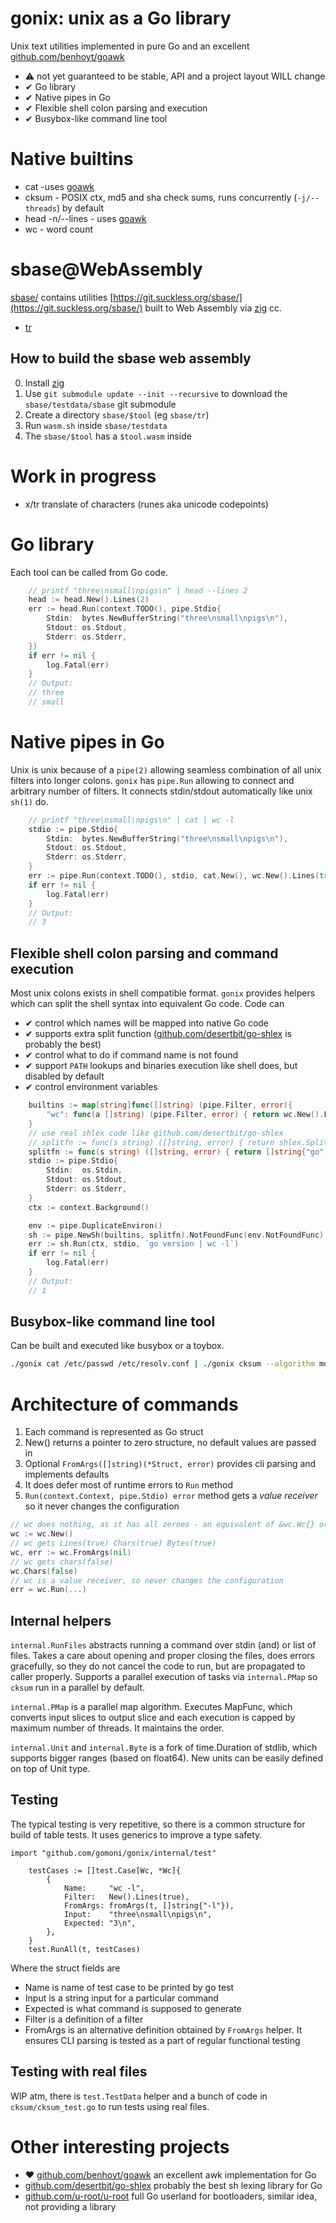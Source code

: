 # gonix: unix as a Go library

Unix text utilities implemented in pure Go and an excellent [github.com/benhoyt/goawk](https://github.com/benhoyt/goawk)

 * ⚠ not yet guaranteed to be stable, API and a project layout WILL change
 * ✔ Go library
 * ✔ Native pipes in Go
 * ✔ Flexible shell colon parsing and execution
 * ✔ Busybox-like command line tool

# Native builtins

 * cat -uses [goawk](https://github.com/benhoyt/goawk)
 * cksum - POSIX ctx, md5 and sha check sums, runs concurrently (`-j/--threads`) by default
 * head -n/--lines - uses [goawk](https://github.com/gomoni/gonix/blob/main/head/head_negative.awk)
 * wc - word count

# sbase@WebAssembly

[sbase/](blob/main/sbase/) contains utilities
[https://git.suckless.org/sbase/](https://git.suckless.org/sbase/) built to Web
Assembly via [zig](https://ziglang.org) cc.

 * [tr](blob/main/sbase/tr)

## How to build the sbase web assembly

0. Install [zig](https://ziglang.org)
1. Use `git submodule update --init --recursive` to download the `sbase/testdata/sbase` git submodule
2. Create a directory `sbase/$tool` (eg `sbase/tr`)
3. Run `wasm.sh` inside `sbase/testdata`
4. The `sbase/$tool` has a `$tool.wasm` inside

# Work in progress

 * x/tr translate of characters (runes aka unicode codepoints)

# Go library

Each tool can be called from Go code.

```go
	// printf "three\nsmall\npigs\n" | head --lines 2
	head := head.New().Lines(2)
	err := head.Run(context.TODO(), pipe.Stdio{
		Stdin:  bytes.NewBufferString("three\nsmall\npigs\n"),
		Stdout: os.Stdout,
		Stderr: os.Stderr,
	})
	if err != nil {
		log.Fatal(err)
	}
	// Output:
	// three
	// small
```

# Native pipes in Go

Unix is unix because of a `pipe(2)` allowing seamless combination of all unix filters into longer colons.
`gonix` has `pipe.Run` allowing to connect and arbitrary number of filters. It connects stdin/stdout
automatically like unix `sh(1)` do.



```go
	// printf "three\nsmall\npigs\n" | cat | wc -l
	stdio := pipe.Stdio{
		Stdin:  bytes.NewBufferString("three\nsmall\npigs\n"),
		Stdout: os.Stdout,
		Stderr: os.Stderr,
	}
	err := pipe.Run(context.TODO(), stdio, cat.New(), wc.New().Lines(true))
	if err != nil {
		log.Fatal(err)
	}
	// Output:
	// 3
```

## Flexible shell colon parsing and command execution

Most unix colons exists in shell compatible format. `gonix` provides helpers which can split the shell
syntax into equivalent Go code. Code can

* ✔ control which names will be mapped into native Go code
* ✔ supports extra split function ([github.com/desertbit/go-shlex](https://github.com/desertbit/go-shlex) is probably the best)
* ✔ control what to do if command name is not found
* ✔ support  `PATH` lookups and binaries execution like shell does, but disabled by default
* ✔ control environment variables

```go
	builtins := map[string]func([]string) (pipe.Filter, error){
		"wc": func(a []string) (pipe.Filter, error) { return wc.New().FromArgs(a) },
	}
	// use real shlex code like github.com/desertbit/go-shlex
	// splitfn := func(s string) ([]string, error) { return shlex.Split(s, true) }
	splitfn := func(s string) ([]string, error) { return []string{"go", "version", "|", "wc", "-l"}, nil }
	stdio := pipe.Stdio{
		Stdin:  os.Stdin,
		Stdout: os.Stdout,
		Stderr: os.Stderr,
	}
	ctx := context.Background()

	env := pipe.DuplicateEnviron()
	sh := pipe.NewSh(builtins, splitfn).NotFoundFunc(env.NotFoundFunc)
	err := sh.Run(ctx, stdio, `go version | wc -l`)
	if err != nil {
		log.Fatal(err)
	}
	// Output:
	// 1
```

## Busybox-like command line tool

Can be built and executed like busybox or a toybox.

```sh
./gonix cat /etc/passwd /etc/resolv.conf | ./gonix cksum --algorithm md5 --untagged md5sum
```

# Architecture of commands

1. Each command is represented as Go struct
2. New() returns a pointer to zero structure, no default values are passed in
3. Optional `FromArgs([]string)(*Struct, error)` provides cli parsing and implements defaults
4. It does defer most of runtime errors to `Run` method
5. `Run(context.Context, pipe.Stdio) error` method gets a _value receiver_ so it never changes the configuration

```go
// wc does nothing, as it has all zeroes - an equivalent of &wc.Wc{} or new(Wc)
wc := wc.New()
// wc gets Lines(true) Chars(true) Bytes(true)
wc, err := wc.FromArgs(nil)
// wc gets chars(false)
wc.Chars(false)
// wc is a value receiver, so never changes the configuration
err = wc.Run(...)
```

## Internal helpers

`internal.RunFiles` abstracts running a command over stdin (and) or list of
files. Takes a care about opening and proper closing the files, does errors
gracefully, so they do not cancel the code to run, but are propagated to caller
properly. Supports a parallel execution of tasks via `internal.PMap` so `cksum`
run in a parallel by default.

`internal.PMap` is a parallel map algorithm. Executes MapFunc, which converts
input slices to output slice and each execution is capped by maximum number of
threads. It maintains the order.

`internal.Unit` and `internal.Byte` is a fork of time.Duration of stdlib, which
supports bigger ranges (based on float64). New units can be easily defined on
top of Unit type.

## Testing

The typical testing is very repetitive, so there is a common structure for build of
table tests. It uses generics to improve a type safety.

```
import "github.com/gomoni/gonix/internal/test"

	testCases := []test.Case[Wc, *Wc]{
		{
			Name:     "wc -l",
			Filter:   New().Lines(true),
			FromArgs: fromArgs(t, []string{"-l"}),
			Input:    "three\nsmall\npigs\n",
			Expected: "3\n",
		},
    }
	test.RunAll(t, testCases)
```

Where the struct fields are

* Name is name of test case to be printed by go test
* Input is a string input for a particular command
* Expected is what command is supposed to generate
* Filter is a definition of a filter
* FromArgs is an alternative definition obtained by `FromArgs` helper. It
  ensures CLI parsing is tested as a part of regular functional testing

## Testing with real files

WIP atm, there is `test.TestData` helper and a bunch of code in
`cksum/cksum_test.go` to run tests using real files.
 
# Other interesting projects
 * ♥ [github.com/benhoyt/goawk](https://github.com/benhoyt/goawk) an excellent awk implementation for Go
 * [github.com/desertbit/go-shlex](https://github.com/desertbit/go-shlex) probably the best sh lexing library for Go
 * [github.com/u-root/u-root](https://github.com/u-root/u-root) full Go userland for bootloaders, similar idea, not providing a library
